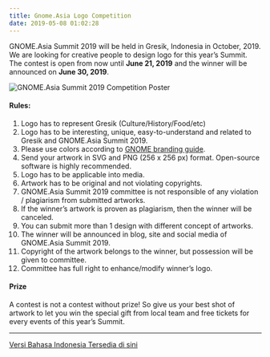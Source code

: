 ```yaml
---
title: Gnome.Asia Logo Competition
date: 2019-05-08 01:02:28
---
```


GNOME.Asia Summit 2019 will be held in Gresik, Indonesia in October, 2019. We are looking for creative people to design logo for this year’s Summit. The contest is open from now until **June 21, 2019** and the winner will be announced on **June 30, 2019**.

![GNOME.Asia Summit 2019 Competition Poster](https://gitlab.gnome.org/raniaamina/gnome.asia-summit-2019/raw/master/poster/sayembara-logoPrintEN.png?inline=false)

#### **Rules:**

1. Logo has to represent Gresik (Culture/History/Food/etc)
2. Logo has to be interesting, unique, easy-to-understand and related to Gresik and GNOME.Asia Summit 2019.
3. Please use colors according to [GNOME branding guide](https://s.id/gnome-branding).
4. Send your artwork in SVG and PNG (256 x 256 px) format. Open-source software is highly recommended.
5. Logo has to be applicable into media.
6. Artwork has to be original and not violating copyrights.
7. GNOME.Asia Summit 2019 committee is not responsible of any violation / plagiarism from submitted artworks.
8. If the winner’s artwork is proven as plagiarism, then the winner will be canceled.
9. You can submit more than 1 design with different concept of artworks.
10. The winner will be announced in blog, site and social media of GNOME.Asia Summit 2019.
11. Copyright of the artwork belongs to the winner, but possession will be given to committee.
12. Committee has full right to enhance/modify winner’s logo.

#### **Prize**
A contest is not a contest without prize! So give us your best shot of artwork to let you win the special gift from local team and free tickets for every events of this year’s Summit.

---
[Versi Bahasa Indonesia Tersedia di sini](/Sayembara-Logo-GNOME-Asia.html)